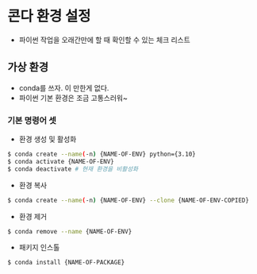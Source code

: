 # 콘다 환경 설정 

- 파이썬 작업을 오래간만에 할 때 확인할 수 있는 체크 리스트 

## 가상 환경 
- conda를 쓰자. 이 만한게 없다. 
- 파이썬 기본 환경은 조금 고통스러워~

### 기본 명령어 셋 

- 환경 생성 및 활성화
```bash
$ conda create --name(-n) {NAME-OF-ENV} python={3.10}
$ conda activate {NAME-OF-ENV}
$ conda deactivate # 현재 환경을 비활성화 
```
- 환경 복사 
```bash
$ conda create --name(-n) {NAME-OF-ENV} --clone {NAME-OF-ENV-COPIED}
```
- 환경 제거 
```bash
$ conda remove --name {NAME-OF-ENV}
```
- 패키지 인스톨 
```shell
$ conda install {NAME-OF-PACKAGE}
```
